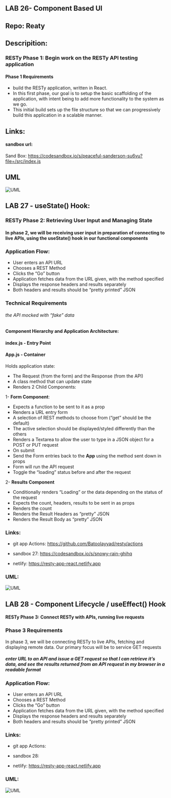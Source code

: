 ## LAB 26- Component Based UI
## Repo: Reaty


## Descripition:
### RESTy Phase 1: Begin work on the RESTy API testing application

#### Phase 1 Requirements


- build the RESTy application, written in React.
- In this first phase, our goal is to setup the basic scaffolding of the application, with intent being to add more functionality to the system as we go.
- This initial build sets up the file structure so that we can progressively build this application in a scalable manner.


## Links:

#### sandbox url:

Sand Box:
https://codesandbox.io/s/peaceful-sanderson-su6vu?file=/src/index.js




## UML
![UML](./UML26.PNG)




## LAB 27 - useState() Hook:

### RESTy Phase 2: Retrieving User Input and Managing State

#### In phase 2, we will be receiving user input in preparation of connecting to live APIs, using the useState() hook in our functional components


### Application Flow:

- User enters an API URL
- Chooses a REST Method
- Clicks the “Go” button
- Application fetches data from the URL given, with the method specified
- Displays the response headers and results separately
- Both headers and results should be “pretty printed” JSON


### Technical Requirements 
###### the API  mocked with “fake” data

#### Component Hierarchy and Application Architecture:

#### index.js - Entry Point
#### App.js - Container


 Holds application state: 
- The Request (from the form) and the Response (from the API)
- A class method that can update state
- Renders 2 Child Components:


1- **Form Component**:
- Expects a function to be sent to it as a prop
- Renders a URL entry form
- A selection of REST methods to choose from (“get” should be the default)
- The active selection should be displayed/styled differently than the others
- Renders a Textarea to allow the user to type in a JSON object for a POST or PUT request
- On submit
- Send the Form entries back to the **App** using the method sent down in props
- Form will run the API request
- Toggle the “loading” status before and after the request


2- **Results Component**
- Conditionally renders “Loading” or the data depending on the status of the request
- Expects the count, headers, results to be sent in as props
- Renders the count
- Renders the Result Headers as “pretty” JSON
- Renders the Result Body as “pretty” JSON


### Links:

- git app Actions: https://github.com/Batoolayyad/resty/actions

- sandbox 27: https://codesandbox.io/s/snowy-rain-ghihq

- netlify: https://resty-app-react.netlify.app



### UML:
![UML](./UML27.PNG)


## LAB 28 - Component Lifecycle / useEffect() Hook
#### RESTy Phase 3: Connect RESTy with APIs, running live requests

### Phase 3 Requirements
In phase 3, we will be connecting RESTy to live APIs, fetching and displaying remote data. Our primary focus will be to service GET requests


##### enter URL to an API and issue a GET request so that I can retrieve it’s data, and see the results returned from an API request in my browser in a readable format

### Application Flow:

- User enters an API URL
- Chooses a REST Method
- Clicks the “Go” button
- Application fetches data from the URL given, with the method specified
- Displays the response headers and results separately
- Both headers and results should be “pretty printed” JSON


### Links:

- git app Actions: 




- sandbox 28:




- netlify: https://resty-app-react.netlify.app




### UML:
![UML](./UML27.PNG)
